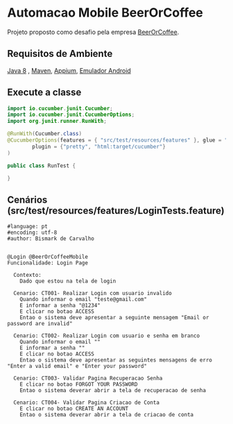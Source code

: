 # Automacao Mobile BeerOrCoffee

Projeto proposto como desafio pela empresa [BeerOrCoffee](https://beerorcoffee.com/).

## Requisitos de Ambiente

[Java 8](https://www.oracle.com/br/java/technologies/javase/javase8-archive-downloads.html)
, [Maven](https://maven.apache.org/install.html),
[Appium](https://github.com/appium/appium-desktop/releases/tag/v1.22.2),
[Emulador Android](https://developer.android.com/studio?hl=pt-br)


## Execute a classe

```java
import io.cucumber.junit.Cucumber;
import io.cucumber.junit.CucumberOptions;
import org.junit.runner.RunWith;

@RunWith(Cucumber.class)
@CucumberOptions(features = { "src/test/resources/features" }, glue = "steps", tags = "@BeerOrCoffeeMobile",
        plugin = {"pretty", "html:target/cucumber"}
)

public class RunTest {

}
```

## Cenários (src/test/resources/features/LoginTests.feature)

```gherkin
#language: pt
#encoding: utf-8
#author: Bismark de Carvalho


@Login @BeerOrCoffeeMobile
Funcionalidade: Login Page

  Contexto:
    Dado que estou na tela de login

  Cenario: CT001- Realizar Login com usuario invalido
    Quando informar o email "teste@gmail.com"
    E informar a senha "@1234"
    E clicar no botao ACCESS
    Entao o sistema deve apresentar a seguinte mensagem "Email or password are invalid"

  Cenario: CT002- Realizar Login com usuario e senha em branco
    Quando informar o email ""
    E informar a senha ""
    E clicar no botao ACCESS
    Entao o sistema deve apresentar as seguintes mensagens de erro "Enter a valid email" e "Enter your password"

  Cenario: CT003- Validar Pagina Recuperacao Senha
    E clicar no botao FORGOT YOUR PASSWORD
    Entao o sistema deverar abrir a tela de recuperacao de senha

  Cenario: CT004- Validar Pagina Criacao de Conta
    E clicar no botao CREATE AN ACCOUNT
    Entao o sistema deverar abrir a tela de criacao de conta
```
